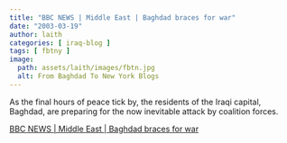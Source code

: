 ```yaml
---
title: "BBC NEWS | Middle East | Baghdad braces for war"
date: "2003-03-19"
author: laith
categories: [ iraq-blog ]
tags: [ fbtny ]
image:
  path: assets/laith/images/fbtn.jpg
  alt: From Baghdad To New York Blogs
---
```


As the final hours of peace tick by, the residents of the Iraqi capital, Baghdad, are preparing for the now inevitable attack by coalition forces.  

  
[BBC NEWS | Middle East | Baghdad braces for war](https://news.bbc.co.uk/2/hi/middle_east/2863719.stm)
